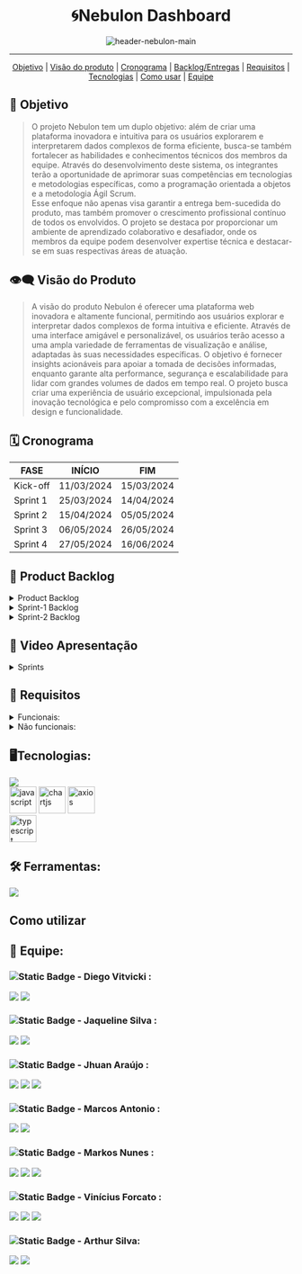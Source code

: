 <h1 align="center">🌀Nebulon Dashboard</h1>
   <p align="center">
   <image alt="header-nebulon-main" src="https://github.com/Byte-Boost/Nebulon/assets/105757405/83d8f809-9dc4-470e-97c3-81449c6ffdf5"/>   
   </p>
<hr>    
  <p align="center">
     <a href ="#objetivo">Objetivo</a>  |
     <a href ="#visão-do-produto">Visão do produto</a>  |
     <a href ="#cronograma">Cronograma</a>  |
     <a href ="#backlog--entregas">Backlog/Entregas</a>  |
     <a href ="#requisitos">Requisitos</a>  |
     <a href ="#tecnologias">Tecnologias</a>  |
     <a href ="#como-usar">Como usar</a>   |
     <a href ="#equipe">Equipe</a>
   </p>


<span id="objetivo">
   
## :dart: Objetivo 
<blockquote>O projeto Nebulon tem um duplo objetivo: além de criar uma plataforma inovadora e intuitiva para os usuários explorarem e interpretarem dados complexos de forma eficiente, busca-se também fortalecer as habilidades e conhecimentos técnicos dos membros da equipe. Através do desenvolvimento deste sistema, os integrantes terão a oportunidade de aprimorar suas competências em tecnologias e metodologias específicas, como a programação orientada a objetos e a metodologia Ágil Scrum.<br> Esse enfoque não apenas visa garantir a entrega bem-sucedida do produto, mas também promover o crescimento profissional contínuo de todos os envolvidos. O projeto se destaca por proporcionar um ambiente de aprendizado colaborativo e desafiador, onde os membros da equipe podem desenvolver expertise técnica e destacar-se em suas respectivas áreas de atuação.</blockquote>

<span id="visão-do-produto">
   
## :eye_speech_bubble: Visão do Produto   
<blockquote>A visão do produto Nebulon é oferecer uma plataforma web inovadora e altamente funcional, permitindo aos usuários explorar e interpretar dados complexos de forma intuitiva e eficiente. Através de uma interface amigável e personalizável, os usuários terão acesso a uma ampla variedade de ferramentas de visualização e análise, adaptadas às suas necessidades específicas. O objetivo é fornecer insights acionáveis para apoiar a tomada de decisões informadas, enquanto garante alta performance, segurança e escalabilidade para lidar com grandes volumes de dados em tempo real. O projeto busca criar uma experiência de usuário excepcional, impulsionada pela inovação tecnológica e pelo compromisso com a excelência em design e funcionalidade.</blockquote>

<span id="cronograma">  
   
## :spiral_calendar: Cronograma  
| FASE | INÍCIO | FIM |
| --- | --- | --- |
| Kick-off | 11/03/2024 | 15/03/2024 |
| Sprint 1 | 25/03/2024 | 14/04/2024 |
| Sprint 2 | 15/04/2024 | 05/05/2024 |
| Sprint 3 | 06/05/2024 | 26/05/2024 |
| Sprint 4 | 27/05/2024 | 16/06/2024 |

<span id="backlog--entregas">
   
## :pushpin: Product Backlog

<details>
 <summary>Product Backlog</summary>
   
| Rank | Prioridade | US | Requisito Funcional | Estimativa (horas) | Sprint | Critério de aceitação |
| --- | --- | --- | --- | --- | --- | --- |
| 1 | Alta | Eu, enquanto usuário administrador desejo efetuar os inputs dos dados sobre vendas, comissões, clientes e produtos. | RF#01 | 8 | 1 | Como usuário administrador, devo ser capaz de inserir dados de vendas, comissões, clientes e produtos no sistema. |
| 2 | Alta | Eu, enquanto usuário administrador, preciso armazenar logins e cadastros no sistema | RF#02 | 8 | 1 | Como usuário administrador, devo ser capaz de armazenar informações de login e cadastros no sistema. |
| 3 | Alta | Eu, enquanto usuário administrador desejo poder editar ou cadastrar faixas de comissão. | RF#03 | 10 | 1 | Como usuário administrador, devo ter a capacidade de editar ou cadastrar faixas de comissão. |
| 4 | Média | Eu, enquanto usuário desejo poder acessar a plataforma através de login e senha | RF#04 | 8 | 1 | Como usuário, devo poder acessar a plataforma usando login e senha. |
| 5 | Alta | Eu, enquanto usuário padrão desejo visualizar em um painel informações sobre comissões em diversas categorias existentes. | RF#05 | 6 | 1 | Como usuário padrão, devo poder visualizar informações sobre comissões em várias categorias em um painel. |
| 6 | Média | Eu, enquanto usuário administrador/padrão desejo poder editar ou cadastrar clientes. | RF#06 | 8 | 2 | Como usuário administrador ou padrão, devo poder editar ou cadastrar clientes. |
| 7 | Média | Eu, enquanto usuário administrador/padrão desejo poder editar ou cadastrar produtos. | RF#07 | 8 | 2 | Como usuário administrador ou padrão, devo poder editar ou cadastrar produtos. |
| 8 | Alta | Eu, enquanto usuário desejo que haja diferenças entre permissões de acesso entre usuário padrão e administrador | RF#01 | 5 | 2 | Como usuário, deve haver diferenças de permissões de acesso entre os tipos de usuário padrão e administrador. |
| 9 | Média | Eu, enquanto usuário administrador desejo ter uma visão ampla sobre os dados de vendas e comissões | RF#02 | 8 | 2 | Como usuário administrador, devo ter uma visão abrangente dos dados de vendas e comissões. |
| 10 | Baixa | Eu, enquanto usuário administrador desejo cadastrar novos usuários padrão. | RF#03 | 8 | 2 | Como usuário administrador, devo ser capaz de cadastrar novos usuários padrão. |
| 11 | Alta | Eu, enquanto usuário administrador/padrão desejo filtrar as exibições de dados sobre vendas e comissões entre as categorias disponíveis. | RF#01 | 8 | 3 | Como usuário administrador ou padrão, devo poder filtrar exibições de dados sobre vendas e comissões entre as categorias disponíveis. |
| 12 | Baixa | Eu, enquanto usuário administrador/padrão desejo poder exportar relatórios em formatos variados(PDF, XLXS, CSV) | RF#02 | 8 | 3 | Como usuário administrador ou padrão, devo poder exportar relatórios em vários formatos, como PDF, XLSX e CSV. |
| 13 | Média | Eu, enquanto usuário padrão desejo ter um sistema de incentivo individual ou geral para que haja alguma competitividade saudável dentro da equipe. | RF#01 | 20 | 4 | Como usuário padrão, devo ter um sistema de incentivo individual ou geral para promover uma competição saudável na equipe. |
| 14 | Baixa | Eu, enquanto usuário, desejo poder alternar a visualização da plataforma entre modo claro e escuro. | RF#02 | 1 | 4 | Como usuário, devo ter um mecanismo que me permita em um clique, alternar entre o modo de visualização claro e escuro da plataforma.
| 15 | Baixa | Eu, enquanto usuário desejo poder recuperar e/ou gerar uma nova senha caso necessário. | RF#03 | 6 | 4 | Como usuário, devo poder recuperar ou gerar uma nova senha, se necessário. |
   
</details>

<details>
 <summary>Sprint-1 Backlog</summary>
   
| Rank | Prioridade | Requisito | Tarefa |
| --- | --- | --- | --- |
| 1 | Alta | RF#01 | Desenvolvimento de interface gráfica para input de arquivos xlsx. |
| 1 | Alta | RF#01 | Desenvolvimento do backend para input de arquivos xlsx. |
| 1 | Alta | RF#01 | Desenvolvimento do banco de dados para armazenamento dos dados recebidos por xlsx. |
| 1 | Alta | RF#01 | Integração entre interface gráfica, backend e banco de dados. |
| 2 | Alta | RF#02 | Criação de pré cadastros de usuário, clientes e vendedores. |
| 2 | Alta | RF#02 | Integração dos dados com banco de dados. |
| 3 | Alta | RF#03 | Desenvolvimento da interface gráfica para edição das faixas de comissão |
| 3 | Alta | RF#03 | Desenvolvimento da lógica para edição das faixas de comissão |
| 3 | Alta | RF#03 | Integração da lógica com interface gráfica. |
| 4 | Média | RF#04 | Desenvolvimento de interface gráfica para acesso à plataforma. |
| 4 | Média | RF#04 | Desenvolvimento da lógica para acessar a plataforma através de login e senha. |
| 4 | Média | RF#04 | Integração da interface gráfica com o backend para acesso à plataforma. |
| 5 | Alta | RF#05 | Desenvolvimento da interface gráfica para visualização e navegação. |
| 5 | Alta | RF#05 | Desenvolvimento do backend para visualização e navegação no painel. |
| 5 | Alta | RF#05 | Integração da lógica com interface gráfica. |

</details>

<details>
 <summary>Sprint-2 Backlog</summary>
   
| Rank | Prioridade | Requisito | Tarefa |
| --- | --- | --- | --- |
| 1 | Alta | RF#01 | Desenvolvimento do sistema de acesso do vendedor e suas permissões. |
| 2 | Alta | RF#02 | Desenvolvimento do sistema de acesso do admin e suas permissões. |
| 3 | Média | RNF#01 | Planejamento do layout dos gráficos. |
| 4 | Alta | RF#03 | Implementação dos gráficos. |
| 5 | Alta | RF#04 | Filtros de visualização das tabelas. |
| 6 | Alta | RF#05 | Interface para cadastro de novos clientes. |
| 7 | Média | RF#06 | Interface para cadastro de novas vendas. |
| 8 | Baixa | RNF#02 | Alteração da nomenclatura lógica referente a produtos/clientes novos e existentes. |


</details>

## 🎥 Video Apresentação
<!--<strong>Para assistir a nossa apresentação clique no <a href="">Link</a></strong>-->

<details>
 <summary>Sprints</summary>
  
## Sprint 1   
![sprint1](https://github.com/Byte-Boost/Nebulon/assets/125148142/cfc59894-40f9-4ac6-9730-109b8dea6a1e)


<!--<image alt="sprint1gif" src=""/>-->


## Sprint 2
| Tarefa | Prioridade | Status |
| --- | --- | --- |

<!--<image alt="sprint2gif" src=""/>-->

## Sprint 3
| Tarefa | Prioridade | Status |
| --- | --- | --- |

<!--<image alt="sprint3gif" src=""/>-->


## Sprint 4
| Tarefa | Prioridade | Status |
| --- | --- | --- |

<!--<image alt="sprint4gif" src=""/>-->

</details>

   
<span id="requisitos">
   
## 🔎 Requisitos
<details>
   <summary>Funcionais:</summary>
   <ul>
      <li>Desenvolver uma interface para upload de vendas.</li>
      <li>Calcular as comissões dos vendedores com base nos diferentes tipos de venda e nos planos de remuneração associados.</li>
      <li>Desenvolver um dashboard de comissões de vendas que apresente as informações de forma clara e intuitiva.</li>
      <li>Desenvolvimento de funcionalidades de filtragem e segmentação para os gráficos, permitindo aos usuários explorar os dados de comissões de vendas com mais detalhes.   </li>
      <li>Implementação de gráficos e visualizações de dados para análise de desempenho de vendas.</li>
   </ul>
</details>
<details>
   <summary>Não funcionais:</summary>
   <ul>
      <li>Documentação API – Application Programming Interface.</li>
      <li>Modelagem de Banco de Dados ou Arquivo de dados.</li>
      <li>Garantia de desempenho e escalabilidade do sistema, mesmo com grandes volumes de dados de vendas e usuários simultâneos.</li>
      <li>Interface responsiva e amigável para facilitar o acesso e a utilização do dashboard em diferentes dispositivos e tamanhos de tela.</li>
   </ul>
</details>
   
<span id="tecnologias">
   
## 🖥️Tecnologias:
   <a href="https://skillicons.dev">
    <img src="https://skillicons.dev/icons?i=html,css,nodejs,react,nextjs,tailwind,mysql,express,sequelize&perline=3">
   </a>
   <br>
   <img src="https://github.com/Byte-Boost/Nebulon/assets/76211125/3b5defa2-cfa2-437d-8e41-1a7a7f9ba0eb" alt="javascript" height="48">
   <img src="https://github.com/Byte-Boost/Nebulon/assets/76211125/d5fed3d1-d157-4f0b-a334-ba7eecc7c43a" alt="chartjs" height="48">
   <img src="https://github.com/Byte-Boost/Nebulon/assets/76211125/d1cb998e-806c-4145-a9c9-9faf028ede45" alt="axios" height="48">
   <br>
   <img src="https://github.com/Byte-Boost/Nebulon/assets/76211125/286ca07c-d34f-4c48-b83a-84bbe776b7f3" alt="typescript" height="48">

## 🛠️ Ferramentas:
  <a href="https://skillicons.dev">
    <img src="https://skillicons.dev/icons?i=vscode,github,figma&perline=3">
  </a>
<span id="como-usar">
   
## Como utilizar


<span id="equipe">
   
## 👥 Equipe:
   ### ![Static Badge](https://img.shields.io/badge/Product_Owner-219ebc) - Diego Vitvicki :
   [<img src="https://img.shields.io/badge/LinkedIn-0077B5?style=for-the-badge&logo=linkedin&logoColor=white">](https://www.linkedin.com/in/diegovitvicki/)
   [<img src="https://img.shields.io/badge/GitHub-171515?style=for-the-badge&logo=github&logoColor=white">](https://github.com/dievit)

  
   ### ![Static Badge](https://img.shields.io/badge/Scrum_Master-red) - Jaqueline Silva : 
   [<img src="https://img.shields.io/badge/LinkedIn-0077B5?style=for-the-badge&logo=linkedin&logoColor=white">](
   https://www.linkedin.com/in/jaqueline-maria-fran%C3%A7a-veloso-silva/)
   [<img src="https://img.shields.io/badge/GitHub-171515?style=for-the-badge&logo=github&logoColor=white">](https://github.com/jaquemfvs)
   

   ### ![Static Badge](https://img.shields.io/badge/Dev_Team-brightgreen) - Jhuan Araújo : 
   [<img src="https://img.shields.io/badge/LinkedIn-0077B5?style=for-the-badge&logo=linkedin&logoColor=white">](
   https://www.linkedin.com/in/jhuan-araújo-de-souza-372233230)
   [<img src="https://img.shields.io/badge/GitHub-171515?style=for-the-badge&logo=github&logoColor=white">](https://github.com/TheRabbitDev)
   [<img src="https://img.shields.io/badge/Instagram-E4405F?style=for-the-badge&logo=instagram&logoColor=white">](https://www.instagram.com/_hollow.rabbit_)


   ###  ![Static Badge](https://img.shields.io/badge/Dev_Team-brightgreen) - Marcos Antonio : 
   [<img src="https://img.shields.io/badge/LinkedIn-0077B5?style=for-the-badge&logo=linkedin&logoColor=white">](
   https://www.linkedin.com/in/marcos-antonio-329449268)
   [<img src="https://img.shields.io/badge/GitHub-171515?style=for-the-badge&logo=github&logoColor=white">](https://github.com/oOutroMarcos)


   ###  ![Static Badge](https://img.shields.io/badge/Dev_Team-brightgreen) - Markos Nunes : 
   [<img src="https://img.shields.io/badge/LinkedIn-0077B5?style=for-the-badge&logo=linkedin&logoColor=white">](https://linkedin.com/in/markos-vinícius-nunes-230448268)
   [<img src="https://img.shields.io/badge/GitHub-171515?style=for-the-badge&logo=github&logoColor=white">](https://github.com/MarkVN2)
   [<img src="https://img.shields.io/badge/Instagram-E4405F?style=for-the-badge&logo=instagram&logoColor=white">](https://www.instagram.com/markos_vn2)


   ### ![Static Badge](https://img.shields.io/badge/Dev_Team-brightgreen) - Vinícius Forcato : 
   [<img src="https://img.shields.io/badge/LinkedIn-0077B5?style=for-the-badge&logo=linkedin&logoColor=white">](https://www.linkedin.com/in/vinícius-felipe-forcato-789462268)
   [<img src="https://img.shields.io/badge/GitHub-171515?style=for-the-badge&logo=github&logoColor=white">](https://github.com/nininhosam)
   [<img src="https://img.shields.io/badge/Instagram-E4405F?style=for-the-badge&logo=instagram&logoColor=white">](https://www.instagram.com/nao_sou_felps)


   ### ![Static Badge](https://img.shields.io/badge/Dev_Team-brightgreen) - Arthur Silva: 
   [<img src="https://img.shields.io/badge/LinkedIn-0077B5?style=for-the-badge&logo=linkedin&logoColor=white">](https://br.linkedin.com/in/arthur-sousa-3287391b1)
   [<img src="https://img.shields.io/badge/GitHub-171515?style=for-the-badge&logo=github&logoColor=white">](https://github.com/Meowo2)
